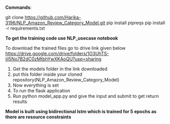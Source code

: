 **Commands**:


git clone https://github.com/Harika-3196/NLP_Amazon_Review_Category_Model.git
pip install pipreqs
pip install -r requirements.txt


**To get the training code use NLP_usecase notebook**


To download the trained files go to drive link given below
https://drive.google.com/drive/folders/1O3UhTS-iiI5No7B2dC0zMtbhYwXKAoQU?usp=sharing

1) Get the models folder in the link downloaded
2) put this folder inside your cloned repository(NLP_Amazon_Review_Category_Model)
3) Now everything is set
4) To run the flask application
5) Run python model_app.py and give the input and submit to get return results

**Model is built using bidirectional lstm which is trained  for 5 epochs as there are resource constraints**
